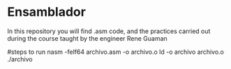 # Ensamblador

In this repository you will find .asm code, and the practices carried out during the course taught by the engineer Rene Guaman


#steps to run 
nasm -felf64 archivo.asm -o archivo.o
ld -o archivo archivo.o
./archivo
